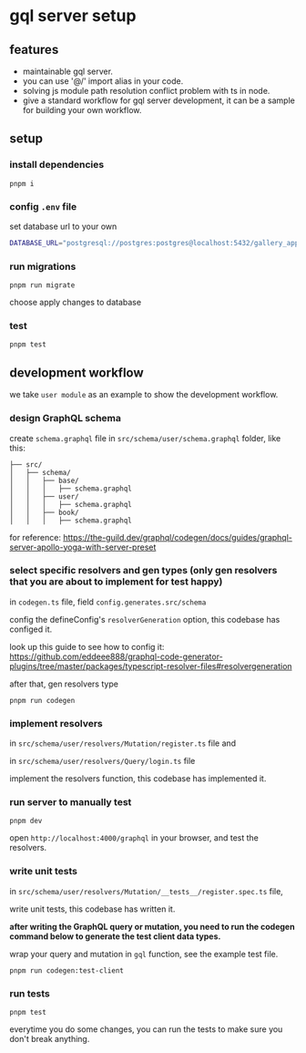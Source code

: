 # gql server setup

## features

- maintainable gql server.
- you can use '@/' import alias in your code.
- solving js module path resolution conflict problem with ts in node.
- give a standard workflow for gql server development, it can be a sample for building your own workflow.

## setup

### install dependencies

```
pnpm i
```

### config `.env` file

set database url to your own

```sh
DATABASE_URL="postgresql://postgres:postgres@localhost:5432/gallery_app_v2?schema=public"
```

### run migrations

```
pnpm run migrate
```

choose apply changes to database

### test

```
pnpm test
```

## development workflow

we take `user module` as an example to show the development workflow.

### design GraphQL schema

create `schema.graphql` file in `src/schema/user/schema.graphql` folder, like this:

```
├── src/
│   ├── schema/
│   │   ├── base/
│   │   │   ├── schema.graphql
│   │   ├── user/
│   │   │   ├── schema.graphql
│   │   ├── book/
│   │   │   ├── schema.graphql
```

for reference: https://the-guild.dev/graphql/codegen/docs/guides/graphql-server-apollo-yoga-with-server-preset

### select specific resolvers and gen types **(only gen resolvers that you are about to implement for test happy)**

in `codegen.ts` file, field `config.generates.src/schema`

config the defineConfig's `resolverGeneration` option, this codebase has configed it.

look up this guide to see how to config it: https://github.com/eddeee888/graphql-code-generator-plugins/tree/master/packages/typescript-resolver-files#resolvergeneration

after that, gen resolvers type

```
pnpm run codegen
```

### implement resolvers

in `src/schema/user/resolvers/Mutation/register.ts` file and

in `src/schema/user/resolvers/Query/login.ts` file

implement the resolvers function, this codebase has implemented it.

### run server to manually test

```
pnpm dev
```

open `http://localhost:4000/graphql` in your browser, and test the resolvers.

### write unit tests

in `src/schema/user/resolvers/Mutation/__tests__/register.spec.ts` file,

write unit tests, this codebase has written it.

**after writing the GraphQL query or mutation, you need to run the codegen command below to generate the test client data types.**

wrap your query and mutation in `gql` function, see the example test file.

```
pnpm run codegen:test-client
```

### run tests

```
pnpm test
```

everytime you do some changes, you can run the tests to make sure you don't break anything.
